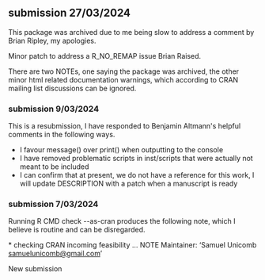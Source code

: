 ## submission 27/03/2024

This package was archived due to me being slow to address a comment by Brian Ripley, my apologies.

Minor patch to address a R_NO_REMAP issue Brian Raised.

There are two NOTEs, one saying the package was archived, the other minor html related documentation warnings, which according to CRAN mailing list discussions can be ignored.

### submission 9/03/2024

This is a resubmission, I have responded to Benjamin Altmann's helpful comments in the following ways.

* I favour message() over print() when outputting to the console
* I have removed problematic scripts in inst/scripts that were actually not meant to be included
* I can confirm that at present, we do not have a reference for this work, I will update DESCRIPTION with a patch when a manuscript is ready

### submission 7/03/2024

Running R CMD check --as-cran produces the following note, which I believe is routine and can be disregarded.

\* checking CRAN incoming feasibility ... NOTE
Maintainer: ‘Samuel Unicomb <samuelunicomb@gmail.com>’ 

New submission
